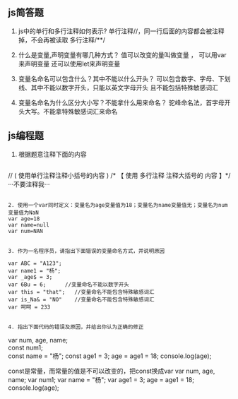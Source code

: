 ## js简答题

1. js中的单行和多行注释如何表示?
单行注释//，同一行后面的内容都会被注释掉，不会再被读取
多行注释/**/


2. 什么是变量,声明变量有哪几种方式？
值可以改变的量叫做变量 ，
可以用var来声明变量 还可以使用let来声明变量


3. 变量名命名可以包含什么？其中不能以什么开头？
可以包含数字、字母、下划线、其中不能以数字开头，只能以英文字母开头
且不能包括特殊敏感词汇

4. 变量名命名为什么区分大小写？不能拿什么用来命名？
驼峰命名法，首字母开头大写。不能拿特殊敏感词汇来命名

## js编程题

1. 根据题意注释下面的内容

   ```
  // ( 使用单行注释注释小括号的内容 )
  /* 【 使用
   多行注释
   注释大括号的
   内容 】*/
   ···不要注释我···
   ```

2. 使用一个var同时定义：变量名为age变量值为18；变量名为name变量值无；变量名为num变量值为NaN
var age=18
var name=null
var num=NAN
   ```
   
   ```

3. 作为一名程序员，请指出下面错误的变量命名方式，并说明原因

   ```
    var ABC = "A123";      
    var name1 = "杨";
    var _age$ = 3; 
    var 6Bu = 6;      //变量命名不能以数字开头
    var this = "that";   //变量命名不能包含特殊敏感词汇
    var is_Na& = "NO"    //变量命名不能包含特殊敏感词汇
    var 呵呵 = 233
   ```

4. 指出下面代码的错误及原因，并给出你认为正确的修正

   ```
   var num, age, name;     
   const num1;    
   const name = "杨";
   const age1 = 3;
   age = age1 = 18;
   console.log(age);
   
   const是常量，而常量的值是不可以改变的，把const换成var
var num, age, name;
var num1;
var name = "杨";
var age1 = 3;
age = age1 = 18;
console.log(age);
   ```